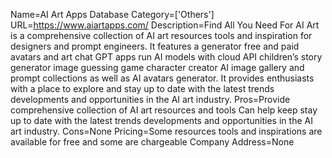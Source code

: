 Name=AI Art Apps Database
Category=['Others']
URL=https://www.aiartapps.com/
Description=Find All You Need For AI Art is a comprehensive collection of AI art resources tools and inspiration for designers and prompt engineers. It features a generator free and paid avatars and art chat GPT apps run AI models with cloud API children’s story generator image guessing game character creator AI image gallery and prompt collections as well as AI avatars generator. It provides enthusiasts with a place to explore and stay up to date with the latest trends developments and opportunities in the AI art industry.
Pros=Provide comprehensive collection of AI art resources and tools Can help keep stay up to date with the latest trends developments and opportunities in the AI art industry.
Cons=None
Pricing=Some resources tools and inspirations are available for free and some are chargeable
Company Address=None
